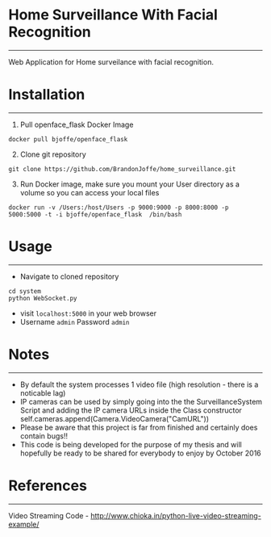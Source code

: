 # Home Surveillance With Facial Recognition
---

Web Application for Home surveilance with facial recognition. 

# Installation
---

1) Pull openface_flask Docker Image

```
docker pull bjoffe/openface_flask
```
2) Clone git repository
```
git clone https://github.com/BrandonJoffe/home_surveillance.git
```
3) Run Docker image, make sure you mount your User directory as a volume so you can access your local files

```
docker run -v /Users:/host/Users -p 9000:9000 -p 8000:8000 -p 5000:5000 -t -i bjoffe/openface_flask  /bin/bash
```

# Usage
---
- Navigate to cloned repository

```
cd system
python WebSocket.py
```
-  visit ```localhost:5000``` in your web browser
-  Username ```admin``` Password ```admin```

# Notes
---
- By default the system processes 1 video file (high resolution - there is a noticable lag)
- IP cameras can be used by simply going into the the SurveillanceSystem Script and adding the IP camera URLs inside the Class constructor self.cameras.append(Camera.VideoCamera("CamURL"))
- Please be aware that this project is far from finished and certainly does contain bugs!!
- This code is being developed for the purpose of my thesis and will hopefully be ready to be shared for everybody to enjoy by October 2016
 

# References
---

Video Streaming Code - http://www.chioka.in/python-live-video-streaming-example/

 
